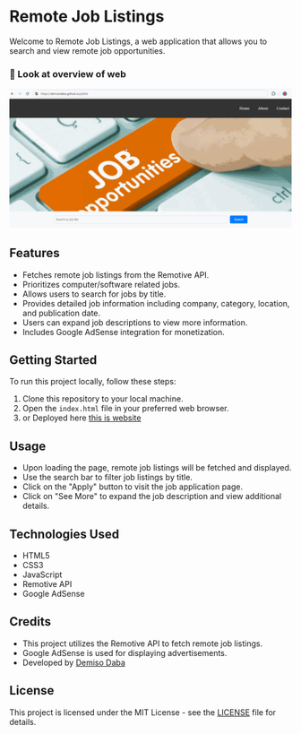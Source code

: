# Remote Job Listings

Welcome to Remote Job Listings, a web application that allows you to search and view remote job opportunities.

### 🌟 Look at overview of web
<p align="center"> 
  <kbd>
    <a href="https://DemisoDaba/joblist" target="_blank"><img src="/sample.gif" alt="Portfolio Preview">
  </a>
  </kbd>
</p>



## Features

- Fetches remote job listings from the Remotive API.
- Prioritizes computer/software related jobs.
- Allows users to search for jobs by title.
- Provides detailed job information including company, category, location, and publication date.
- Users can expand job descriptions to view more information.
- Includes Google AdSense integration for monetization.

## Getting Started

To run this project locally, follow these steps:

1. Clone this repository to your local machine.
2. Open the `index.html` file in your preferred web browser.
3. or Deployed here [this is website](https://demisodaba.github.io/joblist/)

## Usage

- Upon loading the page, remote job listings will be fetched and displayed.
- Use the search bar to filter job listings by title.
- Click on the "Apply" button to visit the job application page.
- Click on "See More" to expand the job description and view additional details.

## Technologies Used

- HTML5
- CSS3
- JavaScript
- Remotive API
- Google AdSense

## Credits

- This project utilizes the Remotive API to fetch remote job listings.
- Google AdSense is used for displaying advertisements.
- Developed by [Demiso Daba](https://github.com/DemisoDaba)

## License

This project is licensed under the MIT License - see the [LICENSE](LICENSE) file for details.

